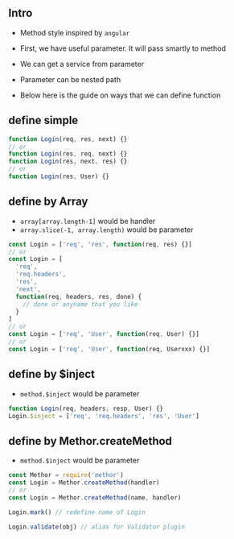 ## Intro

- Method style inspired by `angular`

- First, we have useful parameter. It will pass smartly to method
- We can get a service from parameter
- Parameter can be nested path

- Below here is the guide on ways that we can define function

## define simple

```js
function Login(req, res, next) {}
// or
function Login(res, req, next) {}
function Login(res, next, res) {}
// or
function Login(res, User) {}
```

## define by Array

- `array[array.length-1]` would be handler
- `array.slice(-1, array.length)` would be parameter

```js
const Login = ['req', 'res', function(req, res) {}]
// or
const Login = [
  'req',
  'req.headers',
  'res',
  'next',
  function(req, headers, res, done) {
    // done or anyname that you like
  }
]
// or
const Login = ['req', 'User', function(req, User) {}]
// or
const Login = ['req', 'User', function(req, Userxxx) {}]
```

## define by $inject

- `method.$inject` would be parameter

```js
function Login(req, headers, resp, User) {}
Login.$inject = ['req', 'req.headers', 'res', 'User']
```

## define by Methor.createMethod

- `method.$inject` would be parameter

```js
const Methor = require('methor')
const Login = Methor.createMethod(handler)
// or
const Login = Methor.createMethod(name, handler)

Login.mark() // redefine name of Login

Login.validate(obj) // alias for Validator plugin
```
